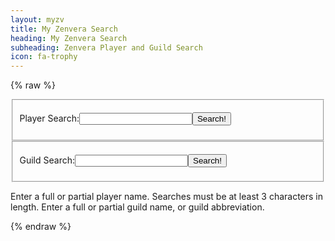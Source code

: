 ```yaml
---
layout: myzv
title: My Zenvera Search
heading: My Zenvera Search
subheading: Zenvera Player and Guild Search
icon: fa-trophy
---
```

{% raw %}
<fieldset>
<form action="#" onsubmit="return PlayerSearch();">
<p><label for="playerQ">Player Search:</label><input id="playerQ" type="text" name="playerQuery" size="20" style="width: auto; padding: 0;"/><input type="submit" onclick='PlayerSearch();' value="Search!"/></p>
</form>
</fieldset>
<fieldset>
<form action="#" onsubmit="return GuildSearch();">
<p><label for="guildQ">Guild Search:</label><input id="guildQ" type="text" name="guildQuery" size="20" style="width: auto; padding: 0;"/><input type="submit" onclick='GuildSearch();' value="Search!"/></p>
</form>
</fieldset>
<p>Enter a full or partial player name. Searches must be at least 3 characters in length. Enter a full or partial guild name, or guild abbreviation.</p>
<div id="results"></div>
<script>
    function PlayerSearch() { 
        $.get('https://myzv.herokuapp.com/player-search.php?term=' + $("#playerQ").val(), function( data ) { $( '#results' ).html( data ); }); return false;
    }
    function GuildSearch() { 
        $.get('https://myzv.herokuapp.com/guild-search.php?term=' + $("#guildQ").val(), function( data ) { $( '#results' ).html( data ); }); return false;
    }
</script>
{% endraw %}